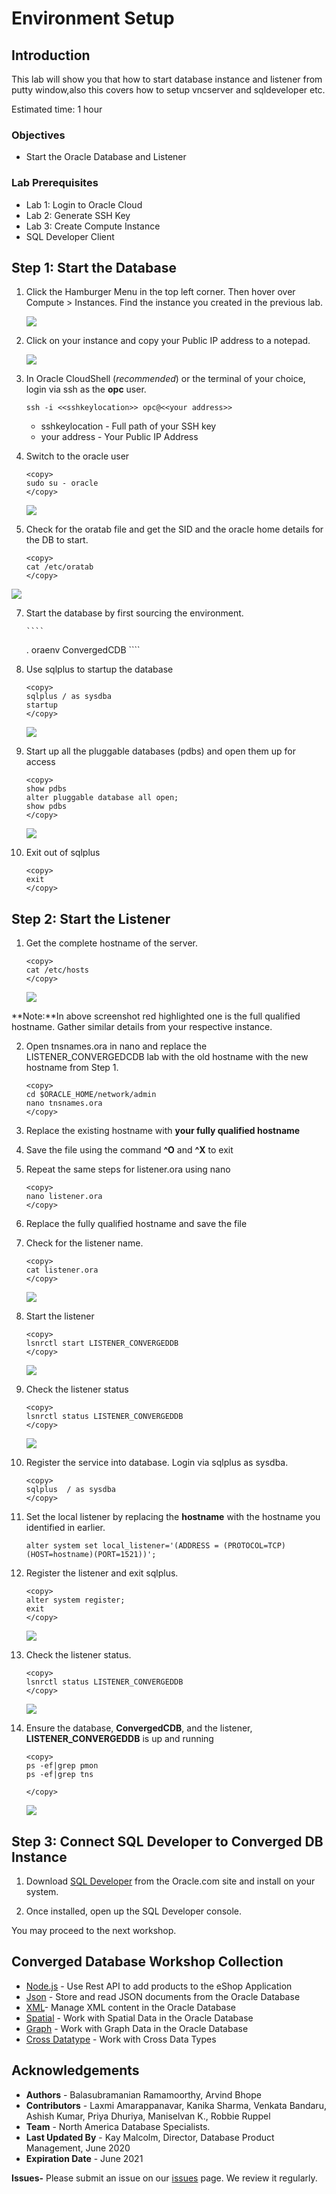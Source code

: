 # Environment Setup 

## Introduction

This lab will show you that how to start database instance and listener from putty window,also this covers how to setup vncserver and sqldeveloper etc. 

Estimated time: 1 hour

### Objectives
- Start the Oracle Database and Listener

### Lab Prerequisites

- Lab 1: Login to Oracle Cloud
- Lab 2: Generate SSH Key
- Lab 3: Create Compute Instance
- SQL Developer Client

## Step 1: Start the Database

1. Click the Hamburger Menu in the top left corner. Then hover over Compute > Instances. Find the instance you created in the previous lab. 

   ![](./images/nav_compute_instance.png " ")

2. Click on your instance and copy your Public IP address to a notepad. 

   ![](./images/public_ip.png " ")


3. In Oracle CloudShell (*recommended*) or the terminal of your choice, login via ssh as the **opc** user.  
 
      ````
      ssh -i <<sshkeylocation>> opc@<<your address>>
      ````

      - sshkeylocation - Full path of your SSH key
      - your address - Your Public IP Address
  
4. Switch to the oracle user
      ````
      <copy>
      sudo su - oracle
      </copy>
      ````

   ![](./images/putty_snap4.png " ")

5.  Check for the oratab file and get the SID  and the oracle home details for the DB to start.

      ````
      <copy>
      cat /etc/oratab 
      </copy>
      ````

   ![](./images/putty_snap5.png " ")


7. Start the database by first sourcing the environment.
 
       ````
      <copy>
      . oraenv
      ConvergedCDB
      </copy>
      ````

8. Use sqlplus to startup the database
 
      ````
      <copy>
      sqlplus / as sysdba
      startup 
      </copy>
      ````

      ![](./images/putty_snap6.png " ")

9. Start up all the pluggable databases (pdbs) and open them up for access
  
      ````
      <copy>
      show pdbs
      alter pluggable database all open;
      show pdbs 
      </copy>
      ````

      ![](./images/putty_snap7.png " ")

9.	Exit out of sqlplus
 
      ````
      <copy>
      exit
      </copy>
      ````

## Step 2: Start the Listener

1. Get the complete hostname of the server.

      ````
      <copy>
      cat /etc/hosts
      </copy>
      ````
      ![](./images/putty_snap8.png " ")

  **Note:**In above screenshot red highlighted one is the full qualified hostname. Gather similar details from your respective instance.

2.	Open tnsnames.ora in nano and replace the LISTENER_CONVERGEDCDB lab with the old hostname with the new hostname from Step 1.

      ````
      <copy>
      cd $ORACLE_HOME/network/admin
      nano tnsnames.ora
      </copy>
      ````

3. Replace the existing hostname with **your fully qualified hostname**

4.  Save the file using the command **^O** and **^X** to exit

5.	Repeat the same steps for listener.ora using nano

      ````
      <copy>
      nano listener.ora
      </copy>
      ````

1. Replace the fully qualified hostname and save the file

7.	Check for the listener name. 
      ````
      <copy>
      cat listener.ora
      </copy>
      ````

      ![](./images/putty_snap9.png " ")

8.	Start the listener
      ````
      <copy>
      lsnrctl start LISTENER_CONVERGEDDB
      </copy>
      ````
      ![](./images/putty_snap10.png " ")

15.	Check the listener status
      ````
      <copy>
      lsnrctl status LISTENER_CONVERGEDDB
      </copy>
      ````
      ![](./images/putty_snap11.png " ")

16.	Register the service into database. Login via sqlplus as sysdba. 
      ````
      <copy>
      sqlplus  / as sysdba
      </copy>
      ````

1.  Set the local listener by replacing the **hostname** with the hostname you identified in earlier.
      ````
      alter system set local_listener='(ADDRESS = (PROTOCOL=TCP)(HOST=hostname)(PORT=1521))';
      ````

2.   Register the listener and exit sqlplus.

      ````
      <copy>
      alter system register;
      exit
      </copy>
      ````
      ![](./images/putty_snap12.png " ")

17.	Check the listener status.
      ````
      <copy>
      lsnrctl status LISTENER_CONVERGEDDB
      </copy>
      ````
      ![](./images/putty_snap13.png " ")

18.	Ensure the database, **ConvergedCDB**, and the listener, **LISTENER_CONVERGEDDB** is up and running
      ````
      <copy>
      ps -ef|grep pmon
      ps -ef|grep tns

      </copy>
      ````
      ![](./images/putty_snap14.png " ")

## Step 3:  Connect SQL Developer to Converged DB Instance

1.  Download [SQL Developer](https://www.oracle.com/tools/downloads/sqldev-downloads.html) from the Oracle.com site and install on your system.
   
2.  Once installed, open up the SQL Developer console.



You may proceed to the next workshop.

## Converged Database Workshop Collection

- [Node.js](?lab=node.js-lab-1-intro-setup) - Use Rest API to add products to the eShop Application
- [Json](?lab=json-lab-1-intro-setup) - Store and read JSON documents from the Oracle Database
- [XML](?lab=xml-lab-1-setup)- Manage XML content in the Oracle Database
- [Spatial](?lab=spatial-lab-1-setup) - Work with Spatial Data in the Oracle Database
- [Graph](?lab=graph-lab-1-intro-setup) - Work with Graph Data in the Oracle Database
- [Cross Datatype](?lab=cross-lab-1-intro-usage) - Work with Cross Data Types

## Acknowledgements

- **Authors** - Balasubramanian Ramamoorthy, Arvind Bhope
- **Contributors** - Laxmi Amarappanavar, Kanika Sharma, Venkata Bandaru, Ashish Kumar, Priya Dhuriya, Maniselvan K., Robbie Ruppel
- **Team** - North America Database Specialists.
- **Last Updated By** - Kay Malcolm, Director, Database Product Management, June 2020
- **Expiration Date** - June 2021   

**Issues-**
Please submit an issue on our [issues](https://github.com/oracle/learning-library/issues) page. We review it regularly.
  


















